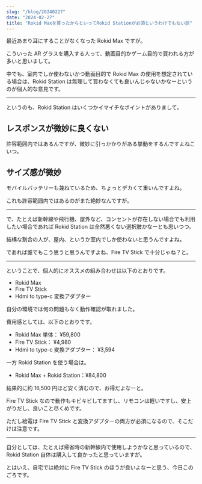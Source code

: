 ```yaml
---
slug: "/blog/20240227"
date: "2024-02-27"
title: "Rokid Maxを買ったからといってRokid Stationが必須というわけでもない話"
---
```


最近あまり耳にすることがなくなった Rokid Max ですが。

こういった AR グラスを購入する人って、動画目的かゲーム目的で買われる方が多いと思いまして。

中でも、室内でしか使わないかつ動画目的で Rokid Max の使用を想定されている場合は、Rokid Station は無理して買わなくても良いんじゃないかなーというのが個人的な意見です。

---

というのも、Rokid Station はいくつかイマイチなポイントがありまして。

## レスポンスが微妙に良くない

許容範囲内ではあるんですが、微妙に引っかかりがある挙動をするんですよねこいつ。

## サイズ感が微妙

モバイルバッテリーも兼ねているため、ちょっとデカくて重いんですよね。

これも許容範囲内ではあるのがまた絶妙なんですが。

---

で、たとえば新幹線や飛行機、屋外など、コンセントが存在しない場合でも利用したい場合であれば Rokid Station は全然悪くない選択肢かなーとも思いつつ。

結構な割合の人が、屋内、というか室内でしか使わないと思うんですよね。

であれば誰でもこう思うと思うんですよね、Fire TV Stick で十分じゃね？と。

---

ということで、個人的にオススメの組み合わせは以下のとおりです。

- Rokid Max
- Fire TV Stick
- Hdmi to type-c 変換アダプター

自分の環境では何の問題もなく動作確認が取れました。

費用感としては、以下のとおりです。

- Rokid Max 単体： ¥59,800
- Fire TV Stick： ¥4,980
- Hdmi to type-c 変換アダプター： ¥3,594

一方 Rokid Station を使う場合は。

- Rokid Max + Rokid Station：¥84,800

結果的に約 16,500 円ほど安く済むので、お得だよなーと。

Fire TV Stick なので動作もキビキビしてますし、リモコンは軽いですし、安上がりだし、良いこと尽くめです。

ただし給電は Fire TV Stick と変換アダプターの両方が必須になるので、そこだけは注意です。

---

自分としては、たとえば帰省時の新幹線内で使用しようかなと思っているので、Rokid Station 自体は購入して良かったと思っていますが。

とはいえ、自宅では絶対に Fire TV Stick のほうが良いよなーと思う、今日このごろです。
